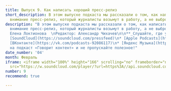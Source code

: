```yaml
---
title: Выпуск 9. Как написать хороший пресс-релиз
short_description: В этом выпуске подкаста мы рассказали о том, как написать цепляющий
  внимание пресс-релиз, который журналисты возьмут в работу, а не выбросят в корзину.
description: "В этом выпуске подкаста мы рассказали о том, как написать цепляющий
  внимание пресс-релиз, который журналисты возьмут в работу, а не выбросят в корзину.\n\nВедущая:
  Елена Локтионова  \nРедактор: Александр Чихачев\n\n**_Слушайте, где удобно:_**\n\n*
  [SoundCloud](https://soundcloud.com/pressfeed)\n* [Apple Podcasts](https://podcasts.apple.com/ru/podcast/%D0%B3%D0%BE%D0%B2%D0%BE%D1%80%D0%B8%D1%82-%D0%BA%D0%BE%D0%BD%D1%82%D0%B5%D0%BD%D1%82/id1482575931)\n*
  [ВКонтакте](https://vk.com/podcasts-92086117)\n* [Яндекс Музыка](https://music.yandex.ru/album/8967686)\n\nПодписывайтесь
  на подкаст «Говорит контент» и не пропускайте полезное!"
date_number: '04'
month: Февраль
iframe: <iframe width="100%" height="166" scrolling="no" frameborder="no" allow="autoplay"
  src="https://w.soundcloud.com/player/?url=https%3A//api.soundcloud.com/tracks/754783942&color=%23ff5500&auto_play=false&hide_related=false&show_comments=true&show_user=true&show_reposts=false&show_teaser=true"></iframe>
number: 9
recommend: true

---
```

